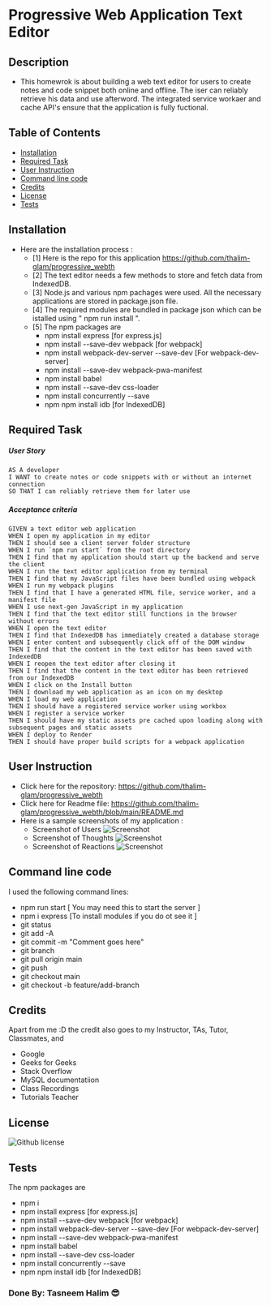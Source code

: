 # Progressive Web Application Text Editor

## Description
- This homewrok is about building a web text editor for users to create notes and code snippet both online and offline. The iser can reliably retrieve his data and use afterword. The integrated service workaer and cache API's ensure that the application is fully fuctional.

## Table of Contents
  - [Installation](#installation)
  - [Required Task](#required-task)
  - [User Instruction](#user-instruction)
  - [Command line code](#command-line-code)
  - [Credits](#credits)
  - [License](#license)
  - [Tests](#tests)

## Installation

- Here are the installation process :
  - [1] Here is the repo for this application https://github.com/thalim-glam/progressive_webth
  - [2] The text editor needs a few methods to store and fetch data from IndexedDB.
  - [3] Node.js and various npm pachages were used. All the necessary applications are stored in package.json file.
  - [4] The required modules are bundled in package json which can be istalled using " npm run install ".
  - [5] The npm packages are
    - npm install express [for express.js]
    - npm install --save-dev webpack [for webpack]
    - npm install webpack-dev-server --save-dev [For webpack-dev-server]
    - npm install --save-dev webpack-pwa-manifest
    - npm install babel
    - npm install --save-dev css-loader
    - npm install concurrently --save
    - npm npm install idb [for IndexedDB]

## Required Task 

##### User Story 
```
AS A developer
I WANT to create notes or code snippets with or without an internet connection
SO THAT I can reliably retrieve them for later use
```
##### Acceptance criteria
```
GIVEN a text editor web application
WHEN I open my application in my editor
THEN I should see a client server folder structure
WHEN I run `npm run start` from the root directory
THEN I find that my application should start up the backend and serve the client
WHEN I run the text editor application from my terminal
THEN I find that my JavaScript files have been bundled using webpack
WHEN I run my webpack plugins
THEN I find that I have a generated HTML file, service worker, and a manifest file
WHEN I use next-gen JavaScript in my application
THEN I find that the text editor still functions in the browser without errors
WHEN I open the text editor
THEN I find that IndexedDB has immediately created a database storage
WHEN I enter content and subsequently click off of the DOM window
THEN I find that the content in the text editor has been saved with IndexedDB
WHEN I reopen the text editor after closing it
THEN I find that the content in the text editor has been retrieved from our IndexedDB
WHEN I click on the Install button
THEN I download my web application as an icon on my desktop
WHEN I load my web application
THEN I should have a registered service worker using workbox
WHEN I register a service worker
THEN I should have my static assets pre cached upon loading along with subsequent pages and static assets
WHEN I deploy to Render
THEN I should have proper build scripts for a webpack application

```

## User Instruction

  - Click here for the repository: https://github.com/thalim-glam/progressive_webth 
  - Click here for Readme file: https://github.com/thalim-glam/progressive_webth/blob/main/README.md 
  - Here is a sample screenshots of my application :
    - Screenshot of Users ![Screenshot](./image/Screenshot_User_friends.jpg)
    - Screenshot of Thoughts ![Screenshot](./image/Screenshot_Thought_reactions.jpg)
    - Screenshot of Reactions ![Screenshot](./image/Screenshot_Reactions.jpg)
    
## Command line code

I used the following command lines:
- npm run start [ You may need this to start the server ]
- npm i express [To install modules if you do ot see it ]
- git status
- git add -A
- git commit -m "Comment goes here"
- git branch
- git pull origin main
- git push
- git checkout main
- git checkout -b feature/add-branch

## Credits

Apart from me :D the credit also goes to my Instructor, TAs, Tutor, Classmates, and 
- Google 
- Geeks for Geeks
- Stack Overflow
- MySQL documentatiion
- Class Recordings
- Tutorials Teacher

## License
 ![Github license](https://img.shields.io/badge/license-MIT-blue.svg) 

## Tests
The npm packages are
  - npm i
  - npm install express [for express.js]
  - npm install --save-dev webpack [for webpack]
  - npm install webpack-dev-server --save-dev [For webpack-dev-server]
  - npm install --save-dev webpack-pwa-manifest
  - npm install babel
  - npm install --save-dev css-loader
  - npm install concurrently --save
  - npm npm install idb [for IndexedDB]

### Done By: Tasneem Halim 😎

